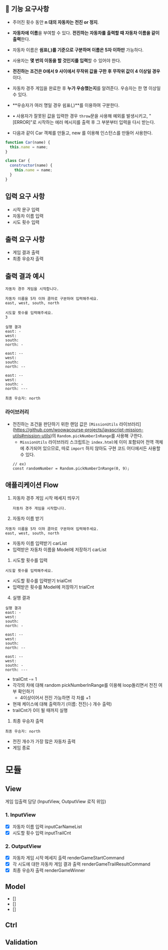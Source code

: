 ## **🎯** 기능 요구사항

- 주어진 횟수 동안 **n 대의 자동차는 전진 or 정지**.
- **자동차에 이름**을 부여할 수 있다. **전진하는 자동차를 출력할 때 자동차 이름을 같이 출력**한다.
- 자동차 이름은 **쉼표(,)를 기준으로 구분하며 이름은 5자 이하만** 가능하다.
- 사용자는 **몇 번의 이동을 할 것인지를 입력**할 수 있어야 한다.
- **전진하는 조건은 0에서 9 사이에서 무작위 값을 구한 후 무작위 값이 4 이상일 경우**이다.
- 자동차 경주 게임을 완료한 후 **누가 우승했는지**를 알려준다. 우승자는 한 명 이상일 수 있다.
- **우승자가 여러 명일 경우 쉼표(,)**를 이용하여 구분한다.
- • 사용자가 잘못된 값을 입력한 경우 `throw`문을 사용해 예외를 발생시키고, "[ERROR]"로 시작하는 에러 메시지를 출력 후 그 부분부터 입력을 다시 받는다.

- 다음과 같이 Car 객체를 만들고, new 를 이용해 인스턴스를 만들어 사용한다.

```jsx
function Car(name) {
  this.name = name;
}

class Car {
  constructor(name) {
    this.name = name;
  }
}
```

## 입력 요구 사항

- 시작 문구 입력
- 자동차 이름 입력
- 시도 횟수 입력

## 출력 요구 사항

- 게임 결과 출력
- 최종 우승자 출력

## 출력 결과 예시

```
자동차 경주 게임을 시작합니다.

자동차 이름을 5자 이하 콤마로 구분하여 입력해주세요.
east, west, south, north

시도할 횟수를 입력해주세요.
3

실행 결과
east: -
west:
south:
north: -

east: --
west:
south:
north: --

east: --
west:
south: -
north: ---

최종 우승자: north
```

### 라이브러리

- 전진하는 조건을 판단하기 위한 랜덤 값은 `[MissionUtils` 라이브러리](https://github.com/woowacourse-projects/javascript-mission-utils#mission-utils)의 `Random.pickNumberInRange`를 사용해 구한다.
  - `MissionUtils` 라이브러리 스크립트는 `index.html`에 이미 포함되어 전역 객체에 추가되어 있으므로, 따로 `import` 하지 않아도 구현 코드 어디에서든 사용할 수 있다.
  ```
  // ex)
  const randomNumber = Random.pickNumberInRange(0, 9);
  ```

## 애플리케이션 Flow

1. 자동차 경주 게임 시작 메세지 띄우기
   ```
   자동차 경주 게임을 시작합니다.
   ```
2. 자동차 이름 받기

```
자동차 이름을 5자 이하 콤마로 구분하여 입력해주세요.
east, west, south, north
```

- 자동차 이름 입력받기 carList
- 입력받은 자동차 이름을 Model에 저장하기 carList

1. 시도할 횟수를 입력

```
시도할 횟수를 입력해주세요.
```

- 시도할 횟수를 입력받기 trialCnt
- 입력받은 횟수를 Model에 저장하기 trialCnt

4. 실행 결과

```
실행 결과
east: -
west:
south:
north: -

east: --
west:
south:
north: --

east: --
west:
south: -
north: ---
```

- trailCnt -= 1
- 각각의 차에 대해 random pickNumberInRange를 이용해 loop돌리면서 전진 여부 확인하기
  - 4이상이어서 전진 가능하면 각 차를 +1
- 현재 케이스에 대해 출력하기 (이름: 전진(-) 개수 출력)
- trailCnt가 0이 될 때까지 실행

1. 최종 우승자 출력

```
최종 우승자: north
```

- 전진 개수가 가장 많은 자동차 출력
- 게임 종료

# 모듈

## View

게임 입출력 담당 (InputView, OutputView 로직 위임)

### 1. InputView

- [x] 자동차 이름 입력 inputCarNameList
- [x] 시도할 횟수 입력 inputTrailCnt

### 2. OutputView

- [x] 자동차 게임 시작 메세지 출력 renderGameStartCommand
- [x] 각 시도에 대한 자동차 게임 결과 출력 renderGameTrailResultCommand
- [x] 최종 우승자 출력 renderGameWinner

## Model

- []
- []
- []

## Ctrl

## Validation
